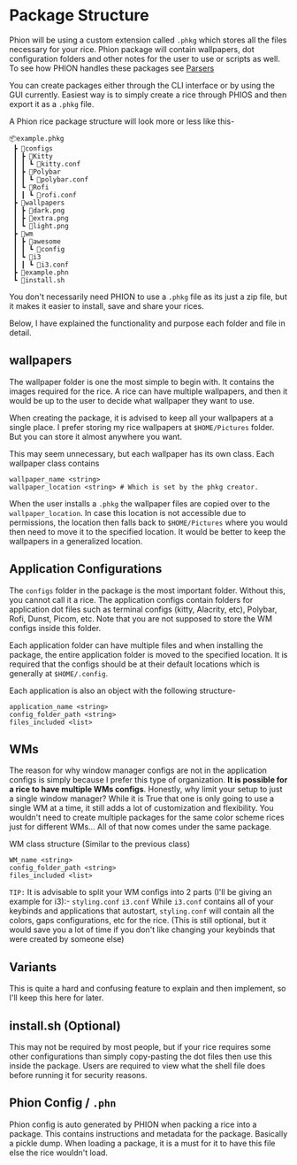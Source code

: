 # Package Structure

Phion will be using a custom extension called `.phkg` which stores all the files necessary for your rice. 
Phion package will contain wallpapers, dot configuration folders and other notes for the user to use or scripts as well.	
To see how PHION handles these packages see [Parsers](Parsers.md)

You can create packages either through the CLI interface or by using the GUI currently. Easiest way is to simply create a rice through PHIOS and then export it as a `.phkg` file.

A Phion rice package structure will look more or less like this-
```
📦example.phkg
 ┣ 📂configs
 ┃ ┣ 📂Kitty
 ┃ ┃ ┗ 📜kitty.conf
 ┃ ┣ 📂Polybar
 ┃ ┃ ┗ 📜polybar.conf
 ┃ ┗ 📂Rofi
 ┃ ┃ ┗ 📜rofi.conf
 ┣ 📂wallpapers
 ┃ ┣ 📜dark.png
 ┃ ┣ 📜extra.png
 ┃ ┗ 📜light.png
 ┣ 📂wm
 ┃ ┣ 📂awesome
 ┃ ┃ ┗ 📜config
 ┃ ┗ 📂i3
 ┃ ┃ ┗ 📜i3.conf
 ┣ 📜example.phn
 ┗ 📜install.sh
```

You don't necessarily need PHION to use a `.phkg` file as its just a zip file, but it makes it easier to install, save and share your rices. 

Below, I have explained the functionality and purpose each folder and file in detail.

## wallpapers

The wallpaper folder is one the most simple to begin with. It contains the images required for the rice. A rice can have multiple wallpapers, and then it would be up to the user to decide what wallpaper they want to use. 

When creating the package, it is advised to keep all your wallpapers at a single place. I prefer storing my rice wallpapers at `$HOME/Pictures` folder. But you can store it almost anywhere you want.

This may seem unnecessary, but each wallpaper has its own class. Each wallpaper class contains

```
wallpaper_name <string>
wallpaper_location <string> # Which is set by the phkg creator.
```

When the user installs a `.phkg` the wallpaper files are copied over to the `wallpaper_location`. In case this location is not accessible due to permissions, the location then falls back to `$HOME/Pictures` where you would then need to move it to the specified location. It would be better to keep the wallpapers in a generalized location.

## Application Configurations

The `configs` folder in the package is the most important folder. Without this, you cannot call it a rice. The application configs contain folders for application dot files such as terminal configs (kitty, Alacrity, etc), Polybar, Rofi, Dunst, Picom, etc. Note that you are not supposed to store the WM configs inside this folder.

Each application folder can have multiple files and when installing the package, the entire application folder is moved to the specified location. It is required that the configs should be at their default locations which is generally at `$HOME/.config`. 

Each application is also an object with the following structure-

```
application_name <string>
config_folder_path <string>
files_included <list>
```

## WMs

The reason for why window manager configs are not in the application configs is simply because I prefer this type of organization. **It is possible for a rice to have multiple WMs configs**. Honestly, why limit your setup to just a single window manager? While it is True that one is only going to use a single WM at a time, it still adds a lot of customization and flexibility. You wouldn't need to create multiple packages for the same color scheme rices just for different WMs... All of that now comes under the same package.

WM class structure (Similar to the previous class)

```
WM_name <string>
config_folder_path <string>
files_included <list>
```

`TIP:` It is advisable to split your WM configs into 2 parts (I'll be giving an example for i3):- `styling.conf` `i3.conf`
While `i3.conf` contains all of your keybinds and applications that autostart, `styling.conf` will contain all the colors, gaps configurations, etc for the rice. (This is still optional, but it would save you a lot of time if you don't like changing your keybinds that were created by someone else)

## Variants

This is quite a hard and confusing feature to explain and then implement, so I'll keep this here for later.

## install.sh (Optional)

This may not be required by most people, but if your rice requires some other configurations than simply copy-pasting the dot files then use this inside the package. Users are required to view what the shell file does before running it for security reasons.

## Phion Config / `.phn`
Phion config is auto generated by PHION when packing a rice into a package. This contains instructions and metadata for the package. Basically a pickle dump. When loading a package, it is a must for it to have this file else the rice wouldn't load.